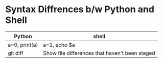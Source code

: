 # Syntax Diffrences b/w Python and Shell
| Python | shell |
| --- | --- |
| a=0, print(a)|a=1, echo $a|
| git diff | Show file differences that haven't been staged |
